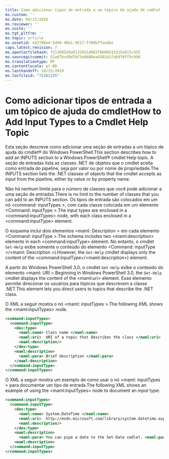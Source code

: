 ```yaml
---
title: Como adicionar tipos de entrada a um tópico de ajuda de cmdlet | Microsoft Docs
ms.custom: ''
ms.date: 09/12/2016
ms.reviewer: ''
ms.suite: ''
ms.tgt_pltfrm: ''
ms.topic: article
ms.assetid: 432798e4-5d69-46b1-9517-ff09bffaa4be
caps.latest.revision: 7
ms.openlocfilehash: f213605dda0132051d983f8608515325e815c455
ms.sourcegitcommit: 52a67bcd9d7bf3e8600ea4302d1fa8970ff9c998
ms.translationtype: MT
ms.contentlocale: pt-BR
ms.lasthandoff: 10/15/2019
ms.locfileid: "72361235"
---
```

# <a name="how-to-add-input-types-to-a-cmdlet-help-topic"></a><span data-ttu-id="586a3-102">Como adicionar tipos de entrada a um tópico de ajuda do cmdlet</span><span class="sxs-lookup"><span data-stu-id="586a3-102">How to Add Input Types to a Cmdlet Help Topic</span></span>

<span data-ttu-id="586a3-103">Esta seção descreve como adicionar uma seção de entradas a um tópico de ajuda do cmdlet® do Windows PowerShell.</span><span class="sxs-lookup"><span data-stu-id="586a3-103">This section describes how to add an INPUTS section to a Windows PowerShell® cmdlet Help topic.</span></span> <span data-ttu-id="586a3-104">A seção de entradas lista as classes .NET de objetos que o cmdlet aceita como entrada do pipeline, seja por valor ou por nome de propriedade.</span><span class="sxs-lookup"><span data-stu-id="586a3-104">The INPUTS section lists the .NET classes of objects that the cmdlet accepts as input from the pipeline, either by value or by property name.</span></span>

<span data-ttu-id="586a3-105">Não há nenhum limite para o número de classes que você pode adicionar a uma seção de entradas.</span><span class="sxs-lookup"><span data-stu-id="586a3-105">There is no limit to the number of classes that you can add to an INPUTS section.</span></span> <span data-ttu-id="586a3-106">Os tipos de entrada são colocados em um nó \<command: inputTypes >, com cada classe colocada em um elemento \<Command: inputType >.</span><span class="sxs-lookup"><span data-stu-id="586a3-106">The input types are enclosed in a \<command:inputTypes> node, with each class enclosed in a  \<command:inputType> element.</span></span>

<span data-ttu-id="586a3-107">O esquema inclui dois elementos \<maml: Description > em cada elemento \<Command: inputType >.</span><span class="sxs-lookup"><span data-stu-id="586a3-107">The schema includes two \<maml:description> elements in each \<command:inputType> element.</span></span> <span data-ttu-id="586a3-108">No entanto, o cmdlet `Get-Help` exibe somente o conteúdo do elemento \<Command: inputType >/\<maml: Description >).</span><span class="sxs-lookup"><span data-stu-id="586a3-108">However, the `Get-Help` cmdlet displays only the content of the \<command:inputType>/\<maml:description>) element.</span></span>

<span data-ttu-id="586a3-109">A partir do Windows PowerShell 3,0, o cmdlet `Get-Help` exibe o conteúdo do elemento \<maml: URI >.</span><span class="sxs-lookup"><span data-stu-id="586a3-109">Beginning in Windows PowerShell 3.0, the `Get-Help` cmdlet displays the content of the \<maml:uri> element.</span></span> <span data-ttu-id="586a3-110">Esse elemento permite direcionar os usuários para tópicos que descrevem a classe .NET.</span><span class="sxs-lookup"><span data-stu-id="586a3-110">This element lets you direct users to topics that describe the .NET class.</span></span>

<span data-ttu-id="586a3-111">O XML a seguir mostra o nó \<maml: inputTypes >.</span><span class="sxs-lookup"><span data-stu-id="586a3-111">The following XML shows the \<maml:inputTypes> node.</span></span>

```xml
<command:inputTypes>
  <command:inputType>
    <dev:type>
      <maml:name> Class name </maml:name>
      <maml:uri>  URI of a topic that describes the class </maml:uri>
      <maml:description/>
    </dev:type>
    <maml:description>
      <maml:para> Brief description </maml:para>
    </maml:description>
  </command:inputType>
</command:inputTypes>
```

<span data-ttu-id="586a3-112">O XML a seguir mostra um exemplo de como usar o nó \<maml: inputTypes > para documentar um tipo de entrada.</span><span class="sxs-lookup"><span data-stu-id="586a3-112">The following XML shows an example of using the \<maml:inputTypes> node to document an input type.</span></span>

```xml
<command:inputTypes>
  <command:inputType>
    <dev:type>
      <maml:name> System.DateTime </maml:name>
      <maml:uri>  http://msdn.microsoft.com/library/system.datetime.aspx </maml:uri>
      <maml:description/>
    </dev:type>
    <maml:description>
      <maml:para> You can pipe a date to the Set-Date cmdlet. <maml:para>
    <maml:description>
  </command:inputType>
</command:inputTypes>
```